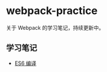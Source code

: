 # webpack-practice
关于 Webpack 的学习笔记，持续更新中。

## 学习笔记

* [ES6 编译](https://github.com/Bongkai/webpack-practice/blob/master/notes/ES6.md)
